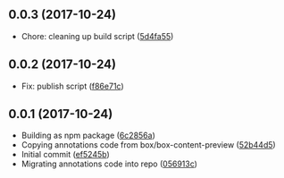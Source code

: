 <a name="0.0.3"></a>
## 0.0.3 (2017-10-24)

* Chore: cleaning up build script ([5d4fa55](https://github.com/box/box-annotations/commit/5d4fa55))



<a name="0.0.2"></a>
## 0.0.2 (2017-10-24)

* Fix: publish script ([f86e71c](https://github.com/box/box-annotations/commit/f86e71c))



<a name="0.0.1"></a>
## 0.0.1 (2017-10-24)

* Building as npm package ([6c2856a](https://github.com/box/box-annotations/commit/6c2856a))
* Copying annotations code from box/box-content-preview ([52b44d5](https://github.com/box/box-annotations/commit/52b44d5))
* Initial commit ([ef5245b](https://github.com/box/box-annotations/commit/ef5245b))
* Migrating annotations code into repo ([056913c](https://github.com/box/box-annotations/commit/056913c))



